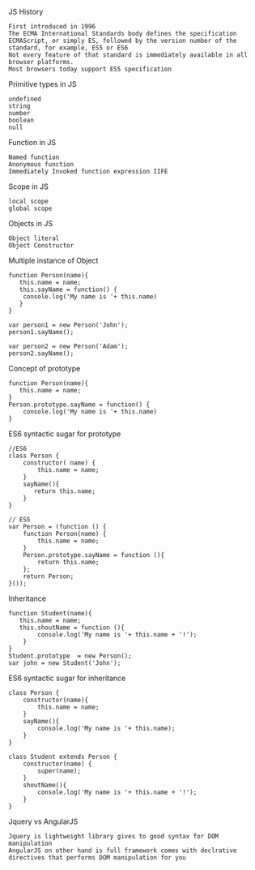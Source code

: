 JS History 

    First introduced in 1996
    The ECMA International Standards body defines the specification
    ECMAScript, or simply ES, followed by the version number of the standard, for example, ES5 or ES6
    Not every feature of that standard is immediately available in all browser platforms.
    Most browsers today support ES5 specification

Primitive types in JS

    undefined
    string
    number
    boolean
    null

Function in JS 

    Named function 
    Anonymous function 
    Immediately Invoked function expression IIFE


Scope in JS 

    local scope
    global scope
    
Objects in JS 

    Object literal 
    Object Constructor

Multiple instance of Object 

    function Person(name){
       this.name = name;
       this.sayName = function() {
    	console.log('My name is '+ this.name)
       }
    }
    
    var person1 = new Person('John');
    person1.sayName();
    
    var person2 = new Person('Adam');
    person2.sayName();


Concept of prototype

    function Person(name){
       this.name = name;
    }
    Person.prototype.sayName = function() {
        console.log('My name is '+ this.name)
    }


ES6 syntactic sugar for prototype

    //ES6
    class Person {
        constructor( name) {
            this.name = name;
        }
        sayName(){
           return this.name;
        }
    }
    
    // ES5
    var Person = (function () {
        function Person(name) {
            this.name = name;
        }
        Person.prototype.sayName = function (){
            return this.name;
        };
        return Person;
    }());


Inheritance 

    function Student(name){
       this.name = name;
       this.shoutName = function (){
            console.log('My name is '+ this.name + '!');
        }
    }
    Student.prototype  = new Person();
    var john = new Student('John');


ES6  syntactic sugar for inheritance


    class Person {
        constructor(name){
            this.name = name;
        }
        sayName(){
            console.log('My name is '+ this.name);
        }
    }
    
    class Student extends Person {
        constructor(name) { 
            super(name);
        }
        shoutName(){
            console.log('My name is '+ this.name + '!');
        }
    }


Jquery vs AngularJS
    
    Jquery is lightweight library gives to good syntax for DOM manipulation
    AngularJS on other hand is full framework comes with declrative directives that performs DOM manipulation for you 



    


